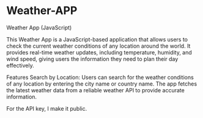 # Weather-APP
Weather App (JavaScript)

This Weather App is a JavaScript-based application that allows users to check the current weather conditions of any location around the world. It provides real-time weather updates, including temperature, humidity, and wind speed, giving users the information they need to plan their day effectively.

Features
Search by Location: Users can search for the weather conditions of any location by entering the city name or country name. The app fetches the latest weather data from a reliable weather API to provide accurate information.

For the API key, I make it public.
